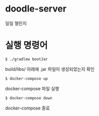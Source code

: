 # doodle-server

일일 챌린지

# 실행 명령어

```
$ ./gradlew bootJar
```
build/libs/ 아래에 .jar 파일이 생성되었는지 확인

```
$ docker-compose up
```
docker-compose 파일 실행

```
$ docker-compose down
```
docker-compose 종료
